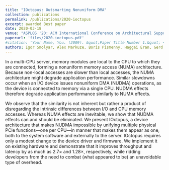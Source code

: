 ```yaml
---
title: "IOctopus: Outsmarting Nonuniform DMA"
collection: publications
permalink: /publications/2020-ioctopus
excerpt: awarded Best paper
date: 2020-03-18
venue: "ASPLOS '20: ACM International Conference on Architectural Support for Languages and Operating Systems"
paperurl: 'files/2020-ioctopus.pdf'
#citation: 'Your Name, You. (2009). &quot;Paper Title Number 1.&quot; <i>Journal 1</i>. 1(1).'
authors: Igor Smolyar, Alex Markuze, Boris Pismenny, Haggai Eran, Gerd Zellweger, Austin Bolen, Liran Liss, Adam Morrison, Dan Tsafrir
---
```


In a multi-CPU server, memory modules are local to the CPU to which they are
connected, forming a nonuniform memory access (NUMA) architecture. Because
non-local accesses are slower than local accesses, the NUMA architecture might
degrade application performance. Similar slowdowns occur when an I/O device
issues nonuniform DMA (NUDMA) operations, as the device is connected to memory
via a single CPU.  NUDMA effects therefore degrade application performance
similarly to NUMA effects.

We observe that the similarity is not inherent but rather a product of
disregarding the intrinsic differences between I/O and CPU memory accesses.
Whereas NUMA effects are inevitable, we show that NUDMA effects can and should
be eliminated. We present IOctopus, a device architecture that makes NUDMA
impossible by unifying multiple physical PCIe functions—one per CPU—in manner
that makes them appear as one, both to the system software and externally to
the server. IOctopus requires only a modest change to the device driver and
firmware. We implement it on existing hardware and demonstrate that it improves
throughput and latency by as much as 2.7× and 1.28×, respectively, while
ridding developers from the need to combat (what appeared to be) an unavoidable
type of overhead.
